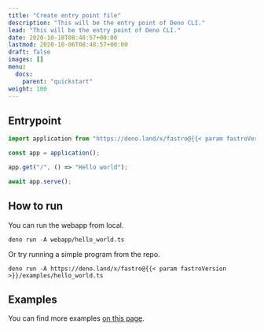 ```yaml
---
title: "Create entry point file"
description: "This will be the entry point of Deno CLI."
lead: "This will be the entry point of Deno CLI."
date: 2020-10-18T08:48:57+00:00
lastmod: 2020-10-06T08:48:57+00:00
draft: false
images: []
menu:
  docs:
    parent: "quickstart"
weight: 100
---
```


## Entrypoint

```typescript
import application from "https://deno.land/x/fastro@{{< param fastroVersion >}}/server/mod.ts";

const app = application();

app.get("/", () => "Hello world");

await app.serve();
```

## How to run

You can run the webapp from local.

```shell
deno run -A webapp/hello_world.ts
```

Or try running a simple program from the repo.

```shell
deno run -A https://deno.land/x/fastro@{{< param fastroVersion >}}/examples/hello_world.ts
```

## Examples

You can find more examples [on this page](https://github.com/fastrodev/fastro#more-examples).
